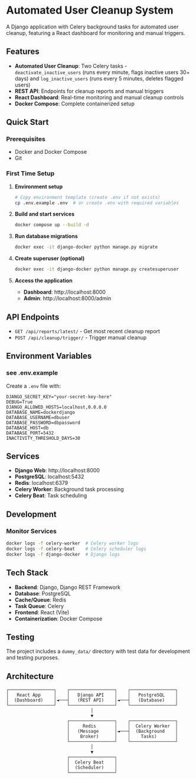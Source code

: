 # Automated User Cleanup System

A Django application with Celery background tasks for automated user cleanup, featuring a React dashboard for monitoring and manual triggers.

## Features

- **Automated User Cleanup**: Two Celery tasks - `deactivate_inactive_users` (runs every minute, flags inactive users 30+ days) and `log_inactive_users` (runs every 5 minutes, deletes flagged users)
- **REST API**: Endpoints for cleanup reports and manual triggers
- **React Dashboard**: Real-time monitoring and manual cleanup controls
- **Docker Compose**: Complete containerized setup

## Quick Start

### Prerequisites

- Docker and Docker Compose
- Git

### First Time Setup

1. **Environment setup**

   ```bash
   # Copy environment template (create .env if not exists)
   cp .env.example .env  # or create .env with required variables
   ```

2. **Build and start services**

   ```bash
   docker compose up --build -d
   ```

3. **Run database migrations**

   ```bash
   docker exec -it django-docker python manage.py migrate
   ```

4. **Create superuser (optional)**

   ```bash
   docker exec -it django-docker python manage.py createsuperuser
   ```

5. **Access the application**
   - **Dashboard**: http://localhost:8000
   - **Admin**: http://localhost:8000/admin

## API Endpoints

- `GET /api/reports/latest/` - Get most recent cleanup report
- `POST /api/cleanup/trigger/` - Trigger manual cleanup

## Environment Variables

### see .env.example

Create a `.env` file with:

```env
DJANGO_SECRET_KEY="your-secret-key-here"
DEBUG=True
DJANGO_ALLOWED_HOSTS=localhost,0.0.0.0
DATABASE_NAME=dockerdjango
DATABASE_USERNAME=dbuser
DATABASE_PASSWORD=dbpassword
DATABASE_HOST=db
DATABASE_PORT=5432
INACTIVITY_THRESHOLD_DAYS=30
```

## Services

- **Django Web**: http://localhost:8000
- **PostgreSQL**: localhost:5432
- **Redis**: localhost:6379
- **Celery Worker**: Background task processing
- **Celery Beat**: Task scheduling

## Development

### Monitor Services

```bash
docker logs -f celery-worker  # Celery worker logs
docker logs -f celery-beat    # Celery scheduler logs
docker logs -f django-docker  # Django logs
```

## Tech Stack

- **Backend**: Django, Django REST Framework
- **Database**: PostgreSQL
- **Cache/Queue**: Redis
- **Task Queue**: Celery
- **Frontend**: React (Vite)
- **Containerization**: Docker Compose

## Testing

The project includes a `dummy_data/` directory with test data for development and testing purposes.

## Architecture

```
┌─────────────────┐    ┌─────────────────┐    ┌─────────────────┐
│   React App     │    │   Django API    │    │   PostgreSQL    │
│  (Dashboard)    │◄───┤   (REST API)    │◄───┤   (Database)    │
└─────────────────┘    └─────────────────┘    └─────────────────┘
                                │
                                ▼
                       ┌─────────────────┐    ┌─────────────────┐
                       │     Redis       │    │  Celery Worker  │
                       │   (Message      │◄───┤  (Background    │
                       │    Broker)      │    │    Tasks)       │
                       └─────────────────┘    └─────────────────┘
                                │
                                ▼
                       ┌─────────────────┐
                       │  Celery Beat    │
                       │  (Scheduler)    │
                       └─────────────────┘
```
